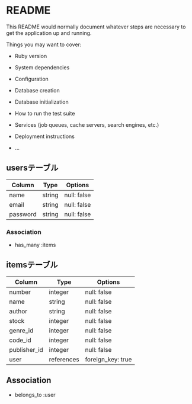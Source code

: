 # README

This README would normally document whatever steps are necessary to get the
application up and running.

Things you may want to cover:

* Ruby version

* System dependencies

* Configuration

* Database creation

* Database initialization

* How to run the test suite

* Services (job queues, cache servers, search engines, etc.)

* Deployment instructions

* ...

## usersテーブル

| Column   | Type   | Options     |
| -------- | ------ | ----------- |
| name     | string | null: false |
| email    | string | null: false |
| password | string | null: false |

### Association

- has_many :items

## itemsテーブル

| Column        | Type       | Options           |
| ------------- | ---------- | ----------------- |
| number        | integer    | null: false       |
| name          | string     | null: false       |
| author        | string     | null: false       |
| stock         | integer    | null: false       |
| genre_id      | integer    | null: false       |
| code_id       | integer    | null: false       |
| publisher_id  | integer    | null: false       |
| user          | references | foreign_key: true |


## Association

- belongs_to :user
